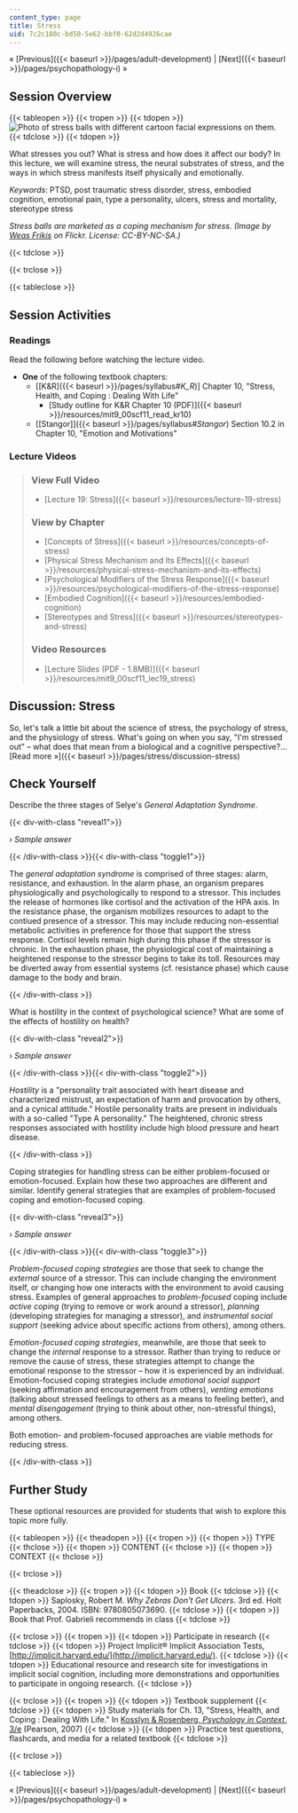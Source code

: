 ```yaml
---
content_type: page
title: Stress
uid: 7c2c180c-bd50-5e62-bbf0-62d2d4926cae
---
```


« [Previous]({{< baseurl >}}/pages/adult-development) | [Next]({{< baseurl >}}/pages/psychopathology-i) »

Session Overview
----------------

{{< tableopen >}}
{{< tropen >}}
{{< tdopen >}}
![Photo of stress balls with different cartoon facial expressions on them.](/courses/brain-and-cognitive-sciences/9-00sc-introduction-to-psychology-fall-2011/stress/lec19_chp.jpg)
{{< tdclose >}}
{{< tdopen >}}


What stresses you out? What is stress and how does it affect our body? In this lecture, we will examine stress, the neural substrates of stress, and the ways in which stress manifests itself physically and emotionally.

_Keywords_: PTSD, post traumatic stress disorder, stress, embodied cognition, emotional pain, type a personality, ulcers, stress and mortality, stereotype stress

_Stress balls are marketed as a coping mechanism for stress. (Image by [Weas Frikis](http://www.flickr.com/photos/weasfrikis/) on Flickr. License: CC-BY-NC-SA.)_


{{< tdclose >}}

{{< trclose >}}

{{< tableclose >}}

Session Activities
------------------

### Readings

Read the following before watching the lecture video.

*   **One** of the following textbook chapters:
    *   \[[K&R]({{< baseurl >}}/pages/syllabus#_K_R_)\] Chapter 10, "Stress, Health, and Coping : Dealing With Life"
        *   [Study outline for K&R Chapter 10 (PDF)]({{< baseurl >}}/resources/mit9_00scf11_read_kr10)
    *   [\[Stangor\]]({{< baseurl >}}/pages/syllabus#_Stangor_) Section 10.2 in Chapter 10, "Emotion and Motivations"

### Lecture Videos

> ### View Full Video
> 
> *   [Lecture 19: Stress]({{< baseurl >}}/resources/lecture-19-stress)
> 
> ### View by Chapter
> 
> *   [Concepts of Stress]({{< baseurl >}}/resources/concepts-of-stress)
> *   [Physical Stress Mechanism and Its Effects]({{< baseurl >}}/resources/physical-stress-mechanism-and-its-effects)
> *   [Psychological Modifiers of the Stress Response]({{< baseurl >}}/resources/psychological-modifiers-of-the-stress-response)
> *   [Embodied Cognition]({{< baseurl >}}/resources/embodied-cognition)
> *   [Stereotypes and Stress]({{< baseurl >}}/resources/stereotypes-and-stress)
> 
> ### Video Resources
> 
> *   [Lecture Slides (PDF - 1.8MB)]({{< baseurl >}}/resources/mit9_00scf11_lec19_stress)

Discussion: Stress
------------------

So, let's talk a little bit about the science of stress, the psychology of stress, and the physiology of stress. What's going on when you say, "I'm stressed out" – what does that mean from a biological and a cognitive perspective?… [Read more »]({{< baseurl >}}/pages/stress/discussion-stress)

Check Yourself
--------------

Describe the three stages of Selye's _General Adaptation Syndrome_.

{{< div-with-class "reveal1">}}

› _Sample answer_

{{< /div-with-class >}}{{< div-with-class "toggle1">}}

The _general adaptation syndrome_ is comprised of three stages: alarm, resistance, and exhaustion. In the alarm phase, an organism prepares physiologically and psychologically to respond to a stressor. This includes the release of hormones like cortisol and the activation of the HPA axis. In the resistance phase, the organism mobilizes resources to adapt to the contiued presence of a stressor. This may include reducing non-essential metabolic activities in preference for those that support the stress response. Cortisol levels remain high during this phase if the stressor is chronic. In the exhaustion phase, the physiological cost of maintaining a heightened response to the stressor begins to take its toll. Resources may be diverted away from essential systems (cf. resistance phase) which cause damage to the body and brain.

{{< /div-with-class >}}

What is hostility in the context of psychological science? What are some of the effects of hostility on health?

{{< div-with-class "reveal2">}}

› _Sample answer_

{{< /div-with-class >}}{{< div-with-class "toggle2">}}

_Hostility_ is a "personality trait associated with heart disease and characterized mistrust, an expectation of harm and provocation by others, and a cynical attitude." Hostile personality traits are present in individuals with a so-called "Type A personality." The heightened, chronic stress responses associated with hostility include high blood pressure and heart disease.

{{< /div-with-class >}}

Coping strategies for handling stress can be either problem-focused or emotion-focused. Explain how these two approaches are different and similar. Identify general strategies that are examples of problem-focused coping and emotion-focused coping.

{{< div-with-class "reveal3">}}

› _Sample answer_

{{< /div-with-class >}}{{< div-with-class "toggle3">}}

_Problem-focused coping strategies_ are those that seek to change the _external_ source of a stressor. This can include changing the environment itself, or changing how one interacts with the environment to avoid causing stress. Examples of general approaches to _problem-focused_ coping include _active coping_ (trying to remove or work around a stressor), _planning_ (developing strategies for managing a stressor), and _instrumental social support_ (seeking advice about specific actions from others), among others.

_Emotion-focused coping strategies_, meanwhile, are those that seek to change the _internal_ response to a stressor. Rather than trying to reduce or remove the cause of stress, these strategies attempt to change the emotional response to the stressor – how it is experienced by an individual. Emotion-focused coping strategies include _emotional social support_ (seeking affirmation and encouragement from others), _venting emotions_ (talking about stressed feelings to others as a means to feeling better), and _mental disengagement_ (trying to think about other, non-stressful things), among others.

Both emotion- and problem-focused approaches are viable methods for reducing stress.

{{< /div-with-class >}}

Further Study
-------------

These optional resources are provided for students that wish to explore this topic more fully.

{{< tableopen >}}
{{< theadopen >}}
{{< tropen >}}
{{< thopen >}}
TYPE
{{< thclose >}}
{{< thopen >}}
CONTENT
{{< thclose >}}
{{< thopen >}}
CONTEXT
{{< thclose >}}

{{< trclose >}}

{{< theadclose >}}
{{< tropen >}}
{{< tdopen >}}
Book
{{< tdclose >}}
{{< tdopen >}}
Saplosky, Robert M. _Why Zebras Don't Get Ulcers_. 3rd ed. Holt Paperbacks, 2004. ISBN: 9780805073690.
{{< tdclose >}}
{{< tdopen >}}
Book that Prof. Gabrieli recommends in class
{{< tdclose >}}

{{< trclose >}}
{{< tropen >}}
{{< tdopen >}}
Participate in research
{{< tdclose >}}
{{< tdopen >}}
Project Implicit® Implicit Association Tests, [http://implicit.harvard.edu/](http://implicit.harvard.edu/).
{{< tdclose >}}
{{< tdopen >}}
Educational resource and research site for investigations in implicit social cognition, including more demonstrations and opportunities to participate in ongoing research.
{{< tdclose >}}

{{< trclose >}}
{{< tropen >}}
{{< tdopen >}}
Textbook supplement
{{< tdclose >}}
{{< tdopen >}}
Study materials for Ch. 13, "Stress, Health, and Coping : Dealing With Life." In [Kosslyn & Rosenberg, _Psychology in Context_, 3/e](http://www.pearsonhighered.com/educator/product/Fundamentals-of-Psychology-in-Context/9780205507573.page) (Pearson, 2007)
{{< tdclose >}}
{{< tdopen >}}
Practice test questions, flashcards, and media for a related textbook
{{< tdclose >}}

{{< trclose >}}

{{< tableclose >}}

« [Previous]({{< baseurl >}}/pages/adult-development) | [Next]({{< baseurl >}}/pages/psychopathology-i) »